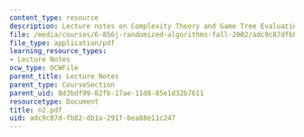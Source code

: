 ```yaml
---
content_type: resource
description: Lecture notes on Complexity Theory and Game Tree Evaluation.
file: /media/courses/6-856j-randomized-algorithms-fall-2002/adc9c87dfb82db1a291fbea88e11c247_n2.pdf
file_type: application/pdf
learning_resource_types:
- Lecture Notes
ocw_type: OCWFile
parent_title: Lecture Notes
parent_type: CourseSection
parent_uid: 8d3bdf99-82fb-17ae-11d8-85e1d32b7611
resourcetype: Document
title: n2.pdf
uid: adc9c87d-fb82-db1a-291f-bea88e11c247
---
```

